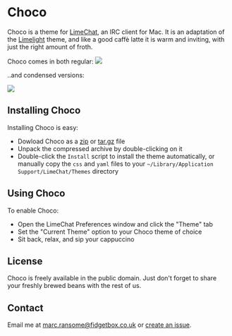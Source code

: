 # Choco
Choco is a theme for [LimeChat](http://limechat.net/mac/), an IRC client for Mac.  It is an adaptation of the [Limelight](https://github.com/Soryu/Limelight) theme, and like a good caffè latte it is warm and inviting, with just the right amount of froth.

Choco comes in both regular:
<a href="http://www.fidgetbox.co.uk/github/choco_regular.png" target="_blank"><img src="http://www.fidgetbox.co.uk/github/choco_regular.png"></a>

..and condensed versions:

<a href="http://www.fidgetbox.co.uk/github/choco_condensed.png" target="_blank"><img src="http://www.fidgetbox.co.uk/github/choco_condensed.png"></a>

## Installing Choco
Installing Choco is easy:

* Dowload Choco as a [zip](https://github.com/marcransome/Choco/zipball/master) or [tar.gz](https://github.com/marcransome/Choco/tarball/master) file
* Unpack the compressed archive by double-clicking on it
* Double-click the `Install` script to install the theme automatically, or manually copy the `css` and `yaml` files to your `~/Library/Application Support/LimeChat/Themes` directory

## Using Choco
To enable Choco:

* Open the LimeChat Preferences window and click the "Theme" tab
* Set the "Current Theme" option to your Choco theme of choice
* Sit back, relax, and sip your cappuccino

## License
Choco is freely available in the public domain.  Just don't forget to share your freshly brewed beans with the rest of us.

## Contact
Email me at [marc.ransome@fidgetbox.co.uk](mailto:marc.ransome@fidgetbox.co.uk) or [create an issue](https://github.com/marcransome/Choco/issues).
